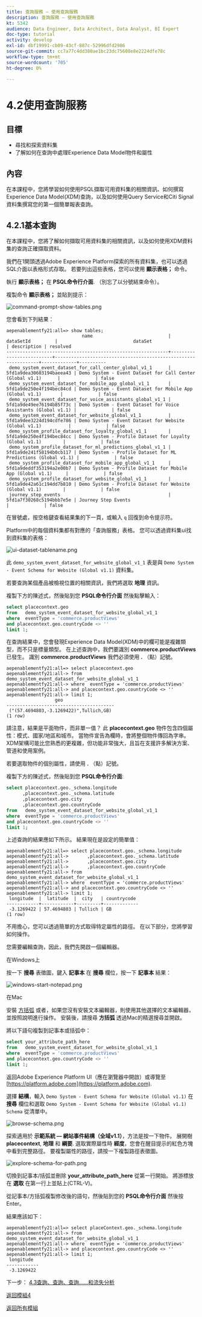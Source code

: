 ```yaml
---
title: 查詢服務 — 使用查詢服務
description: 查詢服務 — 使用查詢服務
kt: 5342
audience: Data Engineer, Data Architect, Data Analyst, BI Expert
doc-type: tutorial
activity: develop
exl-id: dbf19991-cb09-43cf-887c-52996dfd2986
source-git-commit: cc7a77c4dd380ae1bc23dc75608e8e2224dfe78c
workflow-type: tm+mt
source-wordcount: '705'
ht-degree: 0%

---
```


# 4.2使用查詢服務

## 目標

- 尋找和探索資料集
- 了解如何在查詢中處理Experience Data Model物件和屬性

## 內容

在本課程中，您將學習如何使用PSQL擷取可用資料集的相關資訊、如何撰寫Experience Data Model(XDM)查詢，以及如何使用Query Service和Citi Signal資料集撰寫您的第一個簡單報表查詢。

## 4.2.1基本查詢

在本課程中，您將了解如何擷取可用資料集的相關資訊，以及如何使用XDM資料集的查詢正確擷取資料。

我們在1開頭透過Adobe Experience Platform探索的所有資料集，也可以透過SQL介面以表格形式存取。 若要列出這些表格，您可以使用 **顯示表格；** 命令。

執行 **顯示表格；** 在 **PSQL命令行介面**. （別忘了以分號結束命令）。

複製命令 **顯示表格；** 並貼到提示：

![command-prompt-show-tables.png](./images/command-prompt-show-tables.png)

您會看到下列結果：

```text
aepenablementfy21:all=> show tables;
                            name                            |        dataSetId         |                            dataSet                             | description | resolved 
------------------------------------------------------------+--------------------------+----------------------------------------------------------------+-------------+----------
 demo_system_event_dataset_for_call_center_global_v1_1      | 5fd1a9dea30603194baeea43 | Demo System - Event Dataset for Call Center (Global v1.1)      |             | false
 demo_system_event_dataset_for_mobile_app_global_v1_1       | 5fd1a9de250e4f194bec84cd | Demo System - Event Dataset for Mobile App (Global v1.1)       |             | false
 demo_system_event_dataset_for_voice_assistants_global_v1_1 | 5fd1a9de49ee76194b85f73c | Demo System - Event Dataset for Voice Assistants (Global v1.1) |             | false
 demo_system_event_dataset_for_website_global_v1_1          | 5fd1a9dee3224d194cdfe786 | Demo System - Event Dataset for Website (Global v1.1)          |             | false
 demo_system_profile_dataset_for_loyalty_global_v1_1        | 5fd1a9de250e4f194bec84cc | Demo System - Profile Dataset for Loyalty (Global v1.1)        |             | false
 demo_system_profile_dataset_for_ml_predictions_global_v1_1 | 5fd1a9de241f58194b0cb117 | Demo System - Profile Dataset for ML Predictions (Global v1.1) |             | false
 demo_system_profile_dataset_for_mobile_app_global_v1_1     | 5fd1a9deddf353194a2e00b7 | Demo System - Profile Dataset for Mobile App (Global v1.1)     |             | false
 demo_system_profile_dataset_for_website_global_v1_1        | 5fd1a9de42a61c194dd7b810 | Demo System - Profile Dataset for Website (Global v1.1)        |             | false
 journey_step_events                                        | 5fd1a7f30268c5194bbb7e5e | Journey Step Events                                            |             | false
```

在冒號處，按空格鍵查看結果集的下一頁，或輸入 `q` 回復到命令提示符。

Platform中的每個資料集都有對應的「查詢服務」表格。 您可以透過資料集ui找到資料集的表格：

![ui-dataset-tablename.png](./images/ui-dataset-tablename.png)

此 `demo_system_event_dataset_for_website_global_v1_1` 表是與 `Demo System - Event Schema for Website (Global v1.1)` 資料集。

若要查詢某個產品被檢視位置的相關資訊，我們將選取 **地理** 資訊。

複製下方的陳述式，然後貼到您 **PSQL命令行介面** 然後點擊輸入：

```sql
select placecontext.geo
from   demo_system_event_dataset_for_website_global_v1_1
where  eventType = 'commerce.productViews'
and placecontext.geo.countryCode <> ''
limit 1;
```

在查詢結果中，您會發現Experience Data Model(XDM)中的欄可能是複雜類型，而不只是標量類型。 在上述查詢中，我們要識別 **commerce.productViews** 已發生。 識別 **commerce.productViews** 我們必須使用 **.** （點）記號。

```text
aepenablementfy21:all=> select placecontext.geo
aepenablementfy21:all-> from   demo_system_event_dataset_for_website_global_v1_1
aepenablementfy21:all-> where  eventType = 'commerce.productViews'
aepenablementfy21:all-> and placecontext.geo.countryCode <> ''
aepenablementfy21:all-> limit 1;
                  geo                   
----------------------------------------
 ("(57.4694803,-3.1269422)",Tullich,GB)
(1 row)
```

請注意，結果是平面物件，而非單一值？ 此 **placecontext.geo** 物件包含四個屬性：模式、國家/地區和城市。 當物件宣告為欄時，會將整個物件傳回為字串。 XDM架構可能比您熟悉的更複雜，但功能非常強大，且旨在支援許多解決方案、管道和使用案例。

若要選取物件的個別屬性，請使用 **.** （點）記號。

複製下方的陳述式，然後貼到您 **PSQL命令行介面**:

```sql
select placecontext.geo._schema.longitude
      ,placecontext.geo._schema.latitude
      ,placecontext.geo.city
      ,placecontext.geo.countryCode
from   demo_system_event_dataset_for_website_global_v1_1
where  eventType = 'commerce.productViews'
and placecontext.geo.countryCode <> ''
limit 1;
```

上述查詢的結果應如下所示。
結果現在是設定的簡單值：

```text
aepenablementfy21:all=> select placecontext.geo._schema.longitude
aepenablementfy21:all->       ,placecontext.geo._schema.latitude
aepenablementfy21:all->       ,placecontext.geo.city
aepenablementfy21:all->       ,placecontext.geo.countryCode
aepenablementfy21:all-> from   demo_system_event_dataset_for_website_global_v1_1
aepenablementfy21:all-> where  eventType = 'commerce.productViews'
aepenablementfy21:all-> and placecontext.geo.countryCode <> ''
aepenablementfy21:all-> limit 1;
 longitude  |  latitude  |  city   | countrycode 
------------+------------+---------+-------------
 -3.1269422 | 57.4694803 | Tullich | GB
(1 row)
```

不用擔心，您可以透過簡單的方式取得特定屬性的路徑。 在以下部分，您將學習如何操作。

您需要編輯查詢，因此，我們先開啟一個編輯器。

在Windows上

按一下 **搜尋** 表徵圖，鍵入 **記事本** 在 **搜尋** 欄位，按一下 **記事本** 結果：

![windows-start-notepad.png](./images/windows-start-notepad.png)

在Mac

安裝 [方括弧](https://github.com/adobe/brackets/releases/download/release-1.14/Brackets.Release.1.14.dmg) 或者，如果您沒有安裝文本編輯器，則使用其他選擇的文本編輯器，並按照說明進行操作。 安裝後，請搜尋 **方括弧** 透過Mac的精選搜尋並開啟。

將以下語句複製到記事本或括弧中：

```sql
select your_attribute_path_here
from   demo_system_event_dataset_for_website_global_v1_1
where  eventType = 'commerce.productViews'
and placecontext.geo.countryCode <> ''
limit 1;
```

返回Adobe Experience Platform UI（應在瀏覽器中開啟）或導覽至 [https://platform.adobe.com](https://platform.adobe.com).

選擇 **結構**，輸入 `Demo System - Event Schema for Website (Global v1.1)` 在 **搜尋** 欄位和選取 `Demo System - Event Schema for Website (Global v1.1) Schema` 從清單中。

![browse-schema.png](./images/browse-schema.png)

探索適用於 **示範系統 — 網站事件結構（全域v1.1）**，方法是按一下物件。 展開樹 **placecontext**, **地理** 和 **綱要**. 選取實際屬性時 **經度**，您會在醒目提示的紅色方塊中看到完整路徑。 要複製屬性的路徑，請按一下複製路徑表徵圖。

![explore-schema-for-path.png](./images/explore-schema-for-path.png)

切換到記事本/括弧並刪除 **your_attribute_path_here** 從第一行開始。 將游標放在 **選取** 在第一行上並貼上(CTRL-V)。

從記事本/方括弧複製修改後的語句，然後貼到您的 **PSQL命令行介面** 然後按Enter。

結果應該如下：

```text
aepenablementfy21:all=> select placeContext.geo._schema.longitude
aepenablementfy21:all-> from   demo_system_event_dataset_for_website_global_v1_1
aepenablementfy21:all-> where  eventType = 'commerce.productViews'
aepenablementfy21:all-> and placecontext.geo.countryCode <> ''
aepenablementfy21:all-> limit 1;
 longitude  
------------
 -3.1269422
```

下一步： [4.3查詢、查詢、查詢……和流失分析](./ex3.md)

[返回模組4](./query-service.md)

[返回所有模組](../../overview.md)

